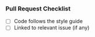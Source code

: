 ### Pull Request Checklist

- [ ] Code follows the style guide
- [ ] Linked to relevant issue (if any)
